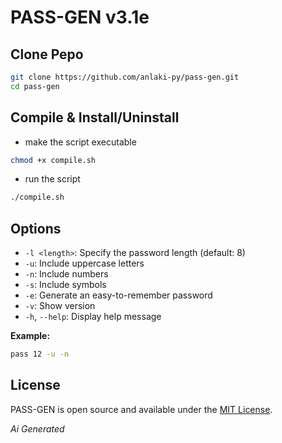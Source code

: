 # PASS-GEN v3.1e

## Clone Pepo

```bash
git clone https://github.com/anlaki-py/pass-gen.git
cd pass-gen
```

## Compile & Install/Uninstall

- make the script executable

```bash
chmod +x compile.sh 
```

- run the script

```bash
./compile.sh 
```

## Options

- `-l <length>`: Specify the password length (default: 8)
- `-u`: Include uppercase letters
- `-n`: Include numbers
- `-s`: Include symbols
- `-e`: Generate an easy-to-remember password
- `-v`: Show version
- `-h`, `--help`: Display help message

**Example:**

```bash
pass 12 -u -n
```

## License

PASS-GEN is open source and available under the [MIT License](LICENSE).

_Ai Generated_
